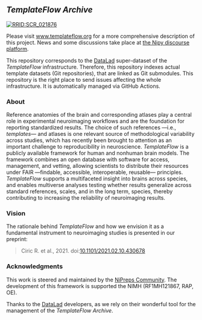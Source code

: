 ## *TemplateFlow Archive*

[![RRID:SCR_021876](https://img.shields.io/badge/RRID-SCR__021876-blue)](https://scicrunch.org/resources/Any/record/nlx_144509-1/SCR_021876/resolver?q=templateflow&l=templateflow)

Please visit www.templateflow.org for a more comprehensive description of this project. News and some discussions take place at [the Nipy discourse platform](https://nipy.discourse.group/c/nipreps/9).

This repository corresponds to the [DataLad](https://datalad.org) super-dataset of the *TemplateFlow* infrastructure.
Therefore, this repository indexes actual template datasets (Git repositories), that are linked as Git submodules.
This repository is the right place to send issues affecting the whole infrastructure. It is automatically managed via GitHub Actions.

### About
Reference anatomies of the brain and corresponding atlases play a central role in experimental neuroimaging workflows and are the foundation for reporting standardized results.
The choice of such references —i.e., *templates*— and atlases is one relevant source of methodological variability across studies, which has recently been brought to attention as an important challenge to reproducibility in neuroscience.
*TemplateFlow* is a publicly available framework for human and nonhuman brain models.
The framework combines an open database with software for access, management, and vetting, allowing scientists to distribute their resources under FAIR —findable, accessible, interoperable, reusable— principles.
*TemplateFlow* supports a multifaceted insight into brains across species, and enables multiverse analyses testing whether results generalize across standard references, scales, and in the long term, species, thereby contributing to increasing the reliability of neuroimaging results.

### Vision
The rationale behind *TemplateFlow* and how we envision it as a fundamental instrument to neuroimaging studies is presented in our preprint:

> Ciric R. et al., 2021. doi:[10.1101/2021.02.10.430678](https://doi.org/10.1101/2021.02.10.430678)

### Acknowledgments

This work is steered and maintained by the [NiPreps Community](https://www.nipreps.org).
The development of this framework is supported the NIMH (RF1MH121867, RAP, OE).

Thanks to the [DataLad](https://datalad.org) developers, as we rely on their wonderful tool for the management of the *TemplateFlow Archive*.
